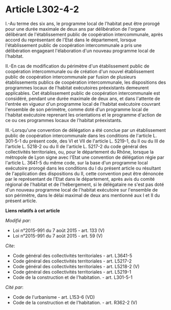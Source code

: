 # Article L302-4-2

I.-Au terme des six ans, le programme local de l'habitat peut être prorogé pour une durée maximale de deux ans par
délibération de l'organe délibérant de l'établissement public de coopération intercommunale, après accord du représentant de
l'Etat dans le département, lorsque l'établissement public de coopération intercommunale a pris une délibération engageant
l'élaboration d'un nouveau programme local de l'habitat. 

II.-En cas de modification du périmètre d'un établissement public de coopération intercommunale ou de création d'un nouvel
établissement public de coopération intercommunale par fusion de plusieurs établissements publics de coopération
intercommunale, les dispositions des programmes locaux de l'habitat exécutoires préexistants demeurent applicables. Cet
établissement public de coopération intercommunale est considéré, pendant une durée maximale de deux ans, et dans l'attente
de l'entrée en vigueur d'un programme local de l'habitat exécutoire couvrant l'ensemble de son périmètre, comme doté d'un
programme local de l'habitat exécutoire reprenant les orientations et le programme d'action de ce ou ces programmes locaux de
l'habitat préexistants. 

III.-Lorsqu'une convention de délégation a été conclue par un établissement public de coopération intercommunale dans les
conditions de l'article L. 301-5-1 du présent code, des VI et VII de l'article L. 5219-1, du II ou du III de l'article L.
5218-2 ou du II de l'article L. 5217-2 du code général des collectivités territoriales, ou, pour le département du Rhône,
lorsque la métropole de Lyon signe avec l'Etat une convention de délégation régie par l'article L. 3641-5 du même code, sur
la base d'un programme local exécutoire prorogé dans les conditions du I du présent article ou résultant de l'application des
dispositions du II, cette convention peut être dénoncée par le représentant de l'Etat dans le département, après avis du
comité régional de l'habitat et de l'hébergement, si le délégataire ne s'est pas doté d'un nouveau programme local de
l'habitat exécutoire sur l'ensemble de son périmètre, dans le délai maximal de deux ans mentionné aux I et II du présent
article.

**Liens relatifs à cet article**

_Modifié par_:

  - Loi n°2015-991 du 7 août 2015 - art. 133 (V)
  - Loi n°2015-991 du 7 août 2015 - art. 59 (V)

_Cite_:

  - Code général des collectivités territoriales - art. L3641-5
  - Code général des collectivités territoriales - art. L5217-2
  - Code général des collectivités territoriales - art. L5218-2 (V)
  - Code général des collectivités territoriales - art. L5219-1
  - Code de la construction et de l'habitation. - art. L301-5-1

_Cité par_:

  - Code de l'urbanisme - art. L153-6 (VD)
  - Code de la construction et de l'habitation. - art. R362-2 (V)
